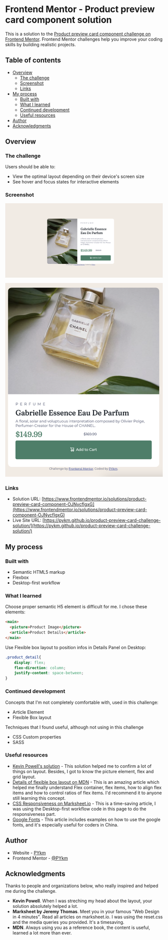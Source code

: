 # Frontend Mentor - Product preview card component solution

This is a solution to the [Product preview card component challenge on Frontend Mentor](https://www.frontendmentor.io/challenges/product-preview-card-component-GO7UmttRfa). Frontend Mentor challenges help you improve your coding skills by building realistic projects.

## Table of contents

- [Overview](#overview)
  - [The challenge](#the-challenge)
  - [Screenshot](#screenshot)
  - [Links](#links)
- [My process](#my-process)
  - [Built with](#built-with)
  - [What I learned](#what-i-learned)
  - [Continued development](#continued-development)
  - [Useful resources](#useful-resources)
- [Author](#author)
- [Acknowledgments](#acknowledgments)


## Overview

### The challenge

Users should be able to:

- View the optimal layout depending on their device's screen size
- See hover and focus states for interactive elements

### Screenshot

![](./screenshot_desktop.jpg)

![](./screenshot_mobile.jpg)

### Links

- Solution URL: [https://www.frontendmentor.io/solutions/product-preview-card-component-OJNycfIgxG](https://www.frontendmentor.io/solutions/product-preview-card-component-OJNycfIgxG)
- Live Site URL: [https://pykm.github.io/product-preview-card-challenge-solution/](https://pykm.github.io/product-preview-card-challenge-solution/)

## My process

### Built with

- Semantic HTML5 markup
- Flexbox
- Desktop-first workflow

### What I learned

Choose proper semantic H5 element is difficult for me. I chose these elements:

```html
<main>
  <picture>Product Image</picture>
  <article>Product Details</article>
</main>
```

Use Flexible box layout to position infos in Details Panel on Desktop:
```css
.product_detail{
	display: flex;
	flex-direction: column;
	justify-content: space-between;
}
```

### Continued development

Concepts that I'm not completely comfortable with, used in this challenge:
- Article Element
- Flexible Box layout

Techniques that I found useful, although not using in this challenge
- CSS Custom properties
- SASS

### Useful resources

- [Kevin Powell's solution](https://github.com/kevin-powell/product-preview-card-component-main#links) - This solution helped me to confirm a lot of things on layout. Besides, I got to know the picture element, flex and grid layout.
- [Details of flexible box layout on MDN](https://developer.mozilla.org/en-US/docs/Web/CSS/CSS_Flexible_Box_Layout/Controlling_Ratios_of_Flex_Items_Along_the_Main_Ax) - This is an amazing article which helped me finally understand Flex container, flex items, how to align flex items and how to control ratios of flex items. I'd recommend it to anyone still learning this concept.
- [CSS Responsiveness on Marksheet.io](https://marksheet.io/css-responsiveness.html) - This is a time-saving article, I was using the Desktop-first workflow code in this page to do the responsiveness part.
- [Google Fonts](https://developers.google.cn/fonts/docs/getting_started) - This article includes examples on how to use the google fonts, and it's especially useful for coders in China.

## Author

- Website - [PYkm](https://pykm.github.io/)
- Frontend Mentor - [@PYkm](https://www.frontendmentor.io/profile/PYkm)

## Acknowledgments

Thanks to people and organizations below, who really inspired and helped me during the challenge.
- **Kevin Powell**. When I was streching my head about the layout, your solution absolutely helped a lot.
- **Marksheet by Jeremy Thomas**. Meet you in your famous "Web Design in 4 minutes". Read all articles on marksheet.io. I was using the reset.css and the media queries you provided. It's a timesaving.
- **MDN**. Always using you as a reference book, the content is useful, learned a lot more than ever.
